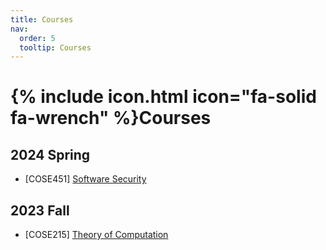 ```yaml
---
title: Courses
nav:
  order: 5
  tooltip: Courses
---
```


# {% include icon.html icon="fa-solid fa-wrench" %}Courses


## 2024 Spring
- [COSE451] [Software Security](/courses/2024spr_ss/)

## 2023 Fall
- [COSE215] [Theory of Computation](/courses/2023fall_toc/)